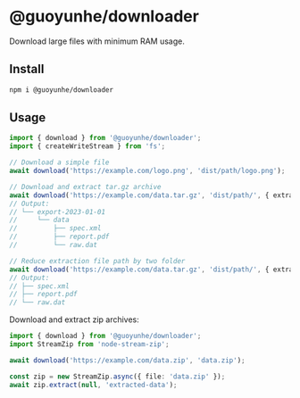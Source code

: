 # @guoyunhe/downloader

Download large files with minimum RAM usage.

## Install

```bash
npm i @guoyunhe/downloader
```

## Usage

```ts
import { download } from '@guoyunhe/downloader';
import { createWriteStream } from 'fs';

// Download a simple file
await download('https://example.com/logo.png', 'dist/path/logo.png');

// Download and extract tar.gz archive
await download('https://example.com/data.tar.gz', 'dist/path/', { extract: true });
// Output:
// └── export-2023-01-01
//     └── data
//         ├── spec.xml
//         ├── report.pdf
//         └── raw.dat

// Reduce extraction file path by two folder
await download('https://example.com/data.tar.gz', 'dist/path/', { extract: true, strip: 2 });
// Output:
// ├── spec.xml
// ├── report.pdf
// └── raw.dat
```

Download and extract zip archives:

```ts
import { download } from '@guoyunhe/downloader';
import StreamZip from 'node-stream-zip';

await download('https://example.com/data.zip', 'data.zip');

const zip = new StreamZip.async({ file: 'data.zip' });
await zip.extract(null, 'extracted-data');
```
